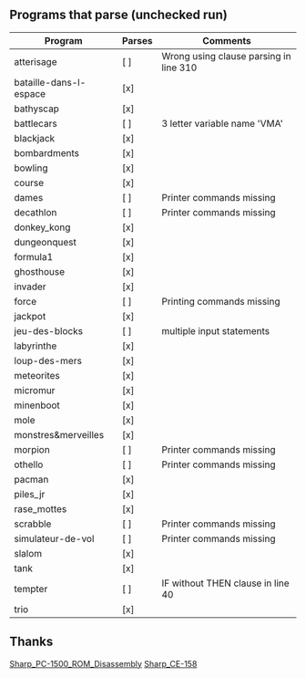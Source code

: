 ## Programs that parse (unchecked run)

| Program                | Parses | Comments                               |
| ---------------------- | ------ | -------------------------------------- |
| atterisage             | [ ]    | Wrong using clause parsing in line 310 |
| bataille-dans-l-espace | [x]    |                                        |
| bathyscap              | [x]    |                                        |
| battlecars             | [ ]    | 3 letter variable name 'VMA'           |
| blackjack              | [x]    |                                        |
| bombardments           | [x]    |                                        |
| bowling                | [x]    |                                        |
| course                 | [x]    |                                        |
| dames                  | [ ]    | Printer commands missing               |
| decathlon              | [ ]    | Printer commands missing               |
| donkey_kong            | [x]    |                                        |
| dungeonquest           | [x]    |                                        |
| formula1               | [x]    |                                        |
| ghosthouse             | [x]    |                                        |
| invader                | [x]    |                                        |
| force                  | [ ]    | Printing commands missing              |
| jackpot                | [x]    |                                        |
| jeu-des-blocks         | [ ]    | multiple input statements              |
| labyrinthe             | [x]    |                                        |
| loup-des-mers          | [x]    |                                        |
| meteorites             | [x]    |                                        |
| micromur               | [x]    |                                        |
| minenboot              | [x]    |                                        |
| mole                   | [x]    |                                        |
| monstres&merveilles    | [x]    |                                        |
| morpion                | [ ]    | Printer commands missing               |
| othello                | [ ]    | Printer commands missing               |
| pacman                 | [x]    |                                        |
| piles_jr               | [x]    |                                        |
| rase_mottes            | [x]    |                                        |
| scrabble               | [ ]    | Printer commands missing               |
| simulateur-de-vol      | [ ]    | Printer commands missing               |
| slalom                 | [x]    |                                        |
| tank                   | [x]    |                                        |
| tempter                | [ ]    | IF without THEN clause in line 40      |
| trio                   | [x]    |                                        |

## Thanks

[Sharp_PC-1500_ROM_Disassembly](https://github.com/Jeff-Birt/Sharp_PC-1500_ROM_Disassembly)
[Sharp_CE-158](https://github.com/Jeff-Birt/Sharp_CE-158)
